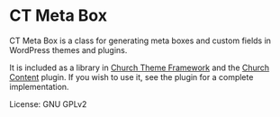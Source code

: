 CT Meta Box
===========

CT Meta Box is a class for generating meta boxes and custom fields in WordPress themes and plugins.

It is included as a library in [Church Theme Framework](https://github.com/churchthemes/church-theme-framework) and the [Church Content](https://github.com/churchthemes/church-theme-content) plugin.
If you wish to use it, see the plugin for a complete implementation.

License: GNU GPLv2